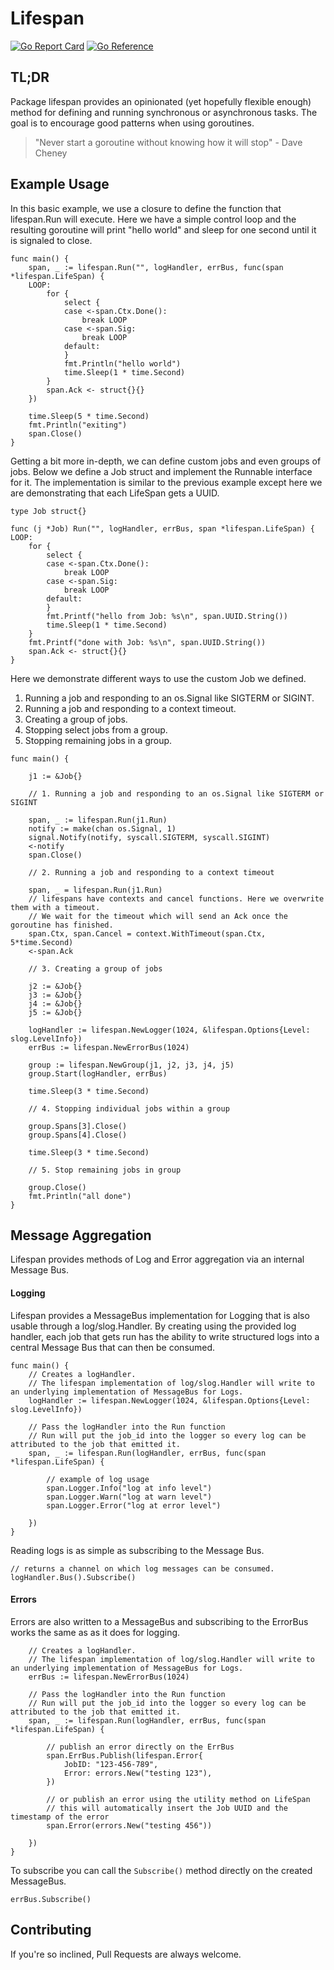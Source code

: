 # Lifespan
[![Go Report Card](https://goreportcard.com/badge/github.com/jharshman/lifespan)](https://goreportcard.com/report/github.com/jharshman/lifespan)
[![Go Reference](https://pkg.go.dev/badge/github.com/jharshman/lifespan.svg)](https://pkg.go.dev/github.com/jharshman/lifespan)

## TL;DR

Package lifespan provides an opinionated (yet hopefully flexible enough) method for defining and running synchronous or asynchronous tasks.
The goal is to encourage good patterns when using goroutines.

> "Never start a goroutine without knowing how it will stop"
    - Dave Cheney

## Example Usage

In this basic example, we use a closure to define the function that lifespan.Run will execute.
Here we have a simple control loop and the resulting goroutine will print "hello world" and sleep for one second
until it is signaled to close.

```golang
func main() {
	span, _ := lifespan.Run("", logHandler, errBus, func(span *lifespan.LifeSpan) {
	LOOP:
		for {
			select {
			case <-span.Ctx.Done():
				break LOOP
			case <-span.Sig:
				break LOOP
			default:
			}
			fmt.Println("hello world")
			time.Sleep(1 * time.Second)
		}
		span.Ack <- struct{}{}
	})

	time.Sleep(5 * time.Second)
	fmt.Println("exiting")
	span.Close()
}
```

Getting a bit more in-depth, we can define custom jobs and even groups of jobs.
Below we define a Job struct and implement the Runnable interface for it. The implementation 
is similar to the previous example except here we are demonstrating that each LifeSpan gets a UUID.

```golang
type Job struct{}

func (j *Job) Run("", logHandler, errBus, span *lifespan.LifeSpan) {
LOOP:
	for {
		select {
		case <-span.Ctx.Done():
			break LOOP
		case <-span.Sig:
			break LOOP
		default:
		}
		fmt.Printf("hello from Job: %s\n", span.UUID.String())
		time.Sleep(1 * time.Second)
	}
	fmt.Printf("done with Job: %s\n", span.UUID.String())
	span.Ack <- struct{}{}
}
```

Here we demonstrate different ways to use the custom Job we defined.

1. Running a job and responding to an os.Signal like SIGTERM or SIGINT.
2. Running a job and responding to a context timeout.
3. Creating a group of jobs.
4. Stopping select jobs from a group.
5. Stopping remaining jobs in a group.

```golang
func main() {

	j1 := &Job{}
	
	// 1. Running a job and responding to an os.Signal like SIGTERM or SIGINT

	span, _ := lifespan.Run(j1.Run)
	notify := make(chan os.Signal, 1)
	signal.Notify(notify, syscall.SIGTERM, syscall.SIGINT)
	<-notify
	span.Close()
	
	// 2. Running a job and responding to a context timeout

	span, _ = lifespan.Run(j1.Run)
	// lifespans have contexts and cancel functions. Here we overwrite them with a timeout.
    // We wait for the timeout which will send an Ack once the goroutine has finished.
	span.Ctx, span.Cancel = context.WithTimeout(span.Ctx, 5*time.Second)
	<-span.Ack
	
	// 3. Creating a group of jobs

	j2 := &Job{}
	j3 := &Job{}
	j4 := &Job{}
	j5 := &Job{}

	logHandler := lifespan.NewLogger(1024, &lifespan.Options{Level: slog.LevelInfo})
	errBus := lifespan.NewErrorBus(1024)
	
	group := lifespan.NewGroup(j1, j2, j3, j4, j5)
	group.Start(logHandler, errBus)

	time.Sleep(3 * time.Second)
	
	// 4. Stopping individual jobs within a group

	group.Spans[3].Close()
	group.Spans[4].Close()

	time.Sleep(3 * time.Second)
	
	// 5. Stop remaining jobs in group

	group.Close()
	fmt.Println("all done")
}
```

## Message Aggregation

Lifespan provides methods of Log and Error aggregation via an internal Message Bus.

#### Logging

Lifespan provides a MessageBus implementation for Logging that is also usable through a log/slog.Handler.
By creating using the provided log handler, each job that gets run has the ability to write structured logs into 
a central Message Bus that can then be consumed.

```golang
func main() {
	// Creates a logHandler.
	// The lifespan implementation of log/slog.Handler will write to an underlying implementation of MessageBus for Logs. 
	logHandler := lifespan.NewLogger(1024, &lifespan.Options{Level: slog.LevelInfo})
	
	// Pass the logHandler into the Run function
	// Run will put the job_id into the logger so every log can be attributed to the job that emitted it.
	span, _ := lifespan.Run(logHandler, errBus, func(span *lifespan.LifeSpan) {
		
		// example of log usage
		span.Logger.Info("log at info level")
		span.Logger.Warn("log at warn level")
		span.Logger.Error("log at error level")
		
	})
}
```

Reading logs is as simple as subscribing to the Message Bus.

```golang
// returns a channel on which log messages can be consumed.
logHandler.Bus().Subscribe()
```

#### Errors

Errors are also written to a MessageBus and subscribing to the ErrorBus works the same as as it does for logging.

```golang
	// Creates a logHandler.
	// The lifespan implementation of log/slog.Handler will write to an underlying implementation of MessageBus for Logs.
    errBus := lifespan.NewErrorBus(1024)
	
	// Pass the logHandler into the Run function
	// Run will put the job_id into the logger so every log can be attributed to the job that emitted it.
	span, _ := lifespan.Run(logHandler, errBus, func(span *lifespan.LifeSpan) {

		// publish an error directly on the ErrBus
        span.ErrBus.Publish(lifespan.Error{
            JobID: "123-456-789",
            Error: errors.New("testing 123"),
        })
		
		// or publish an error using the utility method on LifeSpan
		// this will automatically insert the Job UUID and the timestamp of the error
		span.Error(errors.New("testing 456"))
		
	})
}
```

To subscribe you can call the `Subscribe()` method directly on the created MessageBus.

```golang
errBus.Subscribe()
```


## Contributing

If you're so inclined, Pull Requests are always welcome.

